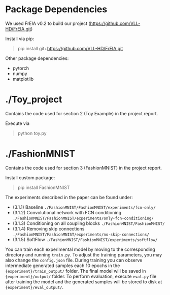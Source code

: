 # Package Dependencies

We used FrEIA v0.2 to build our project (https://github.com/VLL-HD/FrEIA.git)

Install via pip:

> pip install git+https://github.com/VLL-HD/FrEIA.git

Other package dependencies:

+ pytorch
+ numpy
+ matplotlib

# ./Toy_project
Contains the code used for section 2 (Toy Example) in the project report.

Execute via

> python toy.py

# ./FashionMNIST
Contains the code used for section 3 (FashionMNIST) in the project report.

Install custom package:
> pip install FashionMNIST

The experiments described in the paper can be found under:
+ (3.1.1) Baseline `./FashionMNIST/FashionMNIST/experiments/fcn-only/` 
+ (3.1.2) Convolutional network with FCN conditioning `./FashionMNIST/FashionMNIST/experiments/only-fcn-conditioning/` 
+ (3.1.3) Conditioning on all coupling blocks `./FashionMNIST/FashionMNIST/`
+ (3.1.4) Removing skip connections `./FashionMNIST/FashionMNIST/experiments/no-skip-connections/` 
+ (3.1.5) SoftFlow `./FashionMNIST/FashionMNIST/experiments/softflow/` 

You can train each experimental model by moving to the corresponding directory and running `train.py`. To adjust the training parameters, you may also change the `config.json` file. During training you can observe intermediate generated samples each 10 epochs in the `{experiment}/train_output/` folder. The final model will be saved in `{experiment}/output/` folder. To perform evaluation, execute `eval.py` file after training the model and the generated samples will be stored to disk at `{experiment}/eval_output/`. 